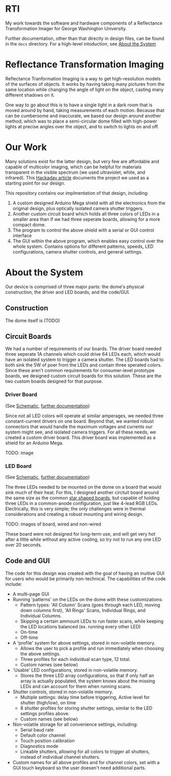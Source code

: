 # RTI
My work towards the software and hardware components of a Reflectance Transformation Imager for George Washington University.

Further documentation, other than that directly in design files, can be found in the `docs` directory. For a high-level intoduction, see [About the System](#about-the-system)

# Reflectance Transformation Imaging

Reflectance Tranformation Imaging is a way to get high-resolution models of the surfaces of objects. It works by having taking many pictures from the same location while changing the angle of light on the object, casting many different shadows on it. 

One way to go about this is to have a single light in a dark room that is moved around by hand, taking measurements of each motion. Because that can be cumbersome and inaccurate, we based our design around another method, which was to place a semi-circular dome filled with high-power lights at precise angles over the object, and to switch to lights on and off. 

# Our Work

Many solutions exist for the latter design, but very few are affordable and capable of multicolor imaging, which can be helpful for materials transparent in the visible spectrum (we used ultraviolet, white, and infrared). This [Hackaday article](https://hackaday.io/project/11951-affordable-reflectance-transformation-imaging-dome) documents the project we used as a starting point for our design.

This repository contains our implmentation of that design, including:
1. A custom designed Arduino Mega shield with all the electronics from the original design, plus optically isolated camera shutter triggers.
2. Another custom circuit board which holds all three colors of LEDs in a smaller area than if we had three seperate boards, allowing for a more compact dome.
3. The program to control the above shield with a serial or GUI control interface
4. The GUI within the above program, which enables easy control over the whole system. Contains options for different patterns, speeds, LED configurations, camera shutter controls, and general settings.

# About the System

Our device is comprised of three major parts: the dome's physical construction, the driver and LED boards, and the code/GUI.
## Construction
The dome itself is (TODO)

## Circuit Boards

We had a number of requirements of our boards. The driver board needed three seperate 1A channels which could drive 64 LEDs each, which would have an isolated system to trigger a camera shutter. The LED boards had to both sink the 5W of poer from the LEDs and contain three sperated colors. Since these aren't common requirements for consumer-level prototype boards, we designed custom circuit boards for this solution. These are the two custom boards designed for that purpose.

### Driver Board

(See [Schematic](hardware/arduino-sheild/MEGA_shield_SCHEMATIC.pdf), [further documentation](docs/driver-board.md))

Since not all LED colors will operate at similar amperages, we needed three constant-current drivers on one board. Beyond that, we wanted robust connectors that would handle the maximum voltages and currents our system might see, and isolated camera triggers. For all these needs, we created a custom driver board. This driver board was implemented as a shield for an Arduino Mega.

TODO: image

### LED Board

(See [Schematic](hardware/led-board/LEDBoard_SCHEMATIC.pdf), [further documentation](docs/led-board.md))

The three LEDs needed to be mounted on the dome on a board that would sink much of their heat. For this, I designed another circtuit board around the same size as the common [star shaped boards](https://www.adafruit.com/product/518), but capable of holding three LEDs in a common-anode configuration, just like 4-lead RGB LEDs. Electrically, this is very simple; the only challenges were in thermal considerations and creating a robust mounting and wiring design.

TODO: images of board, wired and non-wired

These board were not designed for long-term use, and will get very hot after a little while without any active cooling, so try not to run any one LED over 20 seconds.

## Code and GUI

The code for this design was created with the goal of having an inuitive GUI for users who would be primarily non-technical. The capabilities of the code include:

- A multi-page GUI
- Running 'patterns' on the LEDs on the dome with these customizations:
  - Pattern types: 'All Column' Scans (goes through each LED, moving down columns first), 'All Rings' Scans, Individual Rings, and Individual Columns.
  - Skipping a certain ammount LEDs to run faster scans, while keeping the LED locations balanced (ex. running every other LED)
  - On-time
  - Off-time
- A 'profile' system for above settings, stored in non-volatile memory. 
  - Allows the user to pick a profile and run immediately when choosing the above settings.
  - Three profiles for each individual scan type, 12 total.
  - Custom names (see below)
- 'Usable' LED configurations, stored in non-volatile memory.
  - Stores the three LED array configurations, so that if only half an array is actually populated, the system knows about the missing LEDs and can account for them when running scans.
- Shutter controls, stored in non-volatile memory.
  - Multiple settings: delay time before triggering, Active level for shutter (high/low), on time
  - 8 shutter profiles for storing shutter settings, similar to the LED settings profiles above.
  - Custom names (see below)
- Non-volatile storage for all convenience settings, including:
  - Serial baud rate
  - Default color channel
  - Touch position calibration
  - Diagnostics mode
  - Linkable shutters, allowing for all colors to trigger all shutters, instead of individual channel shutters.
- Custom names for all above profiles and for channel colors, set with a GUI touch keyboard so the user doesen't need additional parts.
